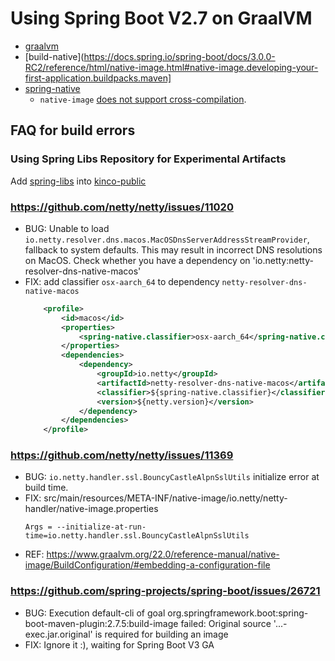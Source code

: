 # Using Spring Boot V2.7 on GraalVM

- [graalvm](https://github.com/graalvm/graalvm-ce-builds/releases)
- [build-native](https://docs.spring.io/spring-boot/docs/3.0.0-RC2/reference/html/native-image.html#native-image.developing-your-first-application.buildpacks.maven]
- [spring-native](https://docs.spring.io/spring-native/docs/current/reference/htmlsingle/)
	- `native-image` [does not support cross-compilation](https://github.com/oracle/graal/issues/407).

## FAQ for build errors

### Using Spring Libs Repository for Experimental Artifacts

Add [spring-libs](https://repo.spring.io/libs-release/) into [kinco-public](https://mvn.kinco.top/repository/kinco-public/)


### https://github.com/netty/netty/issues/11020

- BUG: Unable to load `io.netty.resolver.dns.macos.MacOSDnsServerAddressStreamProvider`, fallback to system defaults. This may result in incorrect DNS resolutions on MacOS. Check whether you have a dependency on 'io.netty:netty-resolver-dns-native-macos'
- FIX: add classifier `osx-aarch_64` to dependency `netty-resolver-dns-native-macos`
    ```xml
		<profile>
			<id>macos</id>
			<properties>
				<spring-native.classifier>osx-aarch_64</spring-native.classifier>
			</properties>
			<dependencies>
				<dependency>
					<groupId>io.netty</groupId>
					<artifactId>netty-resolver-dns-native-macos</artifactId>
					<classifier>${spring-native.classifier}</classifier>
					<version>${netty.version}</version>
				</dependency>
			</dependencies>
		</profile>
    ```


### https://github.com/netty/netty/issues/11369

- BUG: `io.netty.handler.ssl.BouncyCastleAlpnSslUtils` initialize error at build time.
- FIX: src/main/resources/META-INF/native-image/io.netty/netty-handler/native-image.properties
    ```properties
    Args = --initialize-at-run-time=io.netty.handler.ssl.BouncyCastleAlpnSslUtils
    ```
- REF: https://www.graalvm.org/22.0/reference-manual/native-image/BuildConfiguration/#embedding-a-configuration-file


### https://github.com/spring-projects/spring-boot/issues/26721

- BUG: Execution default-cli of goal org.springframework.boot:spring-boot-maven-plugin:2.7.5:build-image failed: Original source '...-exec.jar.original' is required for building an image
- FIX: Ignore it :), waiting for Spring Boot V3 GA
